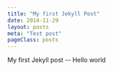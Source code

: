```yaml
---
title: "My first Jekyll Post"
date: 2014-11-29
layout: posts
meta: "Test post"
pageClass: posts
---
```

My first Jekyll post -- Hello world